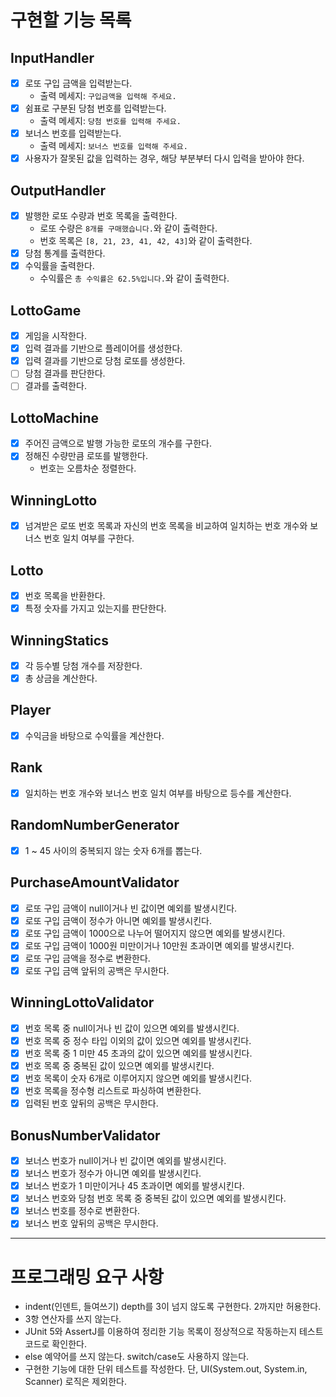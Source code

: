 # 구현할 기능 목록

## InputHandler

- [x] 로또 구입 금액을 입력받는다.
    - 출력 메세지: `구입금액을 입력해 주세요.`
- [x] 쉼표로 구분된 당첨 번호를 입력받는다.
    - 출력 메세지: `당첨 번호를 입력해 주세요.`
- [x] 보너스 번호를 입력받는다.
    - 출력 메세지: `보너스 번호를 입력해 주세요.`
- [x] 사용자가 잘못된 값을 입력하는 경우, 해당 부분부터 다시 입력을 받아야 한다.

## OutputHandler

- [x] 발행한 로또 수량과 번호 목록을 출력한다.
    - 로또 수량은 `8개를 구매했습니다.`와 같이 출력한다.
    - 번호 목록은 `[8, 21, 23, 41, 42, 43]`와 같이 출력한다.
- [x] 당첨 통계를 출력한다.
- [x] 수익률을 출력한다.
    - 수익률은 `총 수익률은 62.5%입니다.`와 같이 출력한다.

## LottoGame

- [x] 게임을 시작한다.
- [x] 입력 결과를 기반으로 플레이어를 생성한다.
- [x] 입력 결과를 기반으로 당첨 로또를 생성한다.
- [ ] 당첨 결과를 판단한다.
- [ ] 결과를 출력한다.

## LottoMachine

- [x] 주어진 금액으로 발행 가능한 로또의 개수를 구한다.
- [x] 정해진 수량만큼 로또를 발행한다.
    - 번호는 오름차순 정렬한다.

## WinningLotto

- [x] 넘겨받은 로또 번호 목록과 자신의 번호 목록을 비교하여 일치하는 번호 개수와 보너스 번호 일치 여부를 구한다.

## Lotto

- [x] 번호 목록을 반환한다.
- [x] 특정 숫자를 가지고 있는지를 판단한다.

## WinningStatics

- [x] 각 등수별 당첨 개수를 저장한다.
- [x] 총 상금을 계산한다.

## Player

- [x] 수익금을 바탕으로 수익률을 계산한다.

## Rank

- [x] 일치하는 번호 개수와 보너스 번호 일치 여부를 바탕으로 등수를 계산한다.

## RandomNumberGenerator

- [x] 1 ~ 45 사이의 중복되지 않는 숫자 6개를 뽑는다.

## PurchaseAmountValidator

- [x] 로또 구입 금액이 null이거나 빈 값이면 예외를 발생시킨다.
- [x] 로또 구입 금액이 정수가 아니면 예외를 발생시킨다.
- [x] 로또 구입 금액이 1000으로 나누어 떨어지지 않으면 예외를 발생시킨다.
- [x] 로또 구입 금액이 1000원 미만이거나 10만원 초과이면 예외를 발생시킨다.
- [x] 로또 구입 금액을 정수로 변환한다.
- [x] 로또 구입 금액 앞뒤의 공백은 무시한다.

## WinningLottoValidator

- [x] 번호 목록 중 null이거나 빈 값이 있으면 예외를 발생시킨다.
- [x] 번호 목록 중 정수 타입 이외의 값이 있으면 예외를 발생시킨다.
- [x] 번호 목록 중 1 미만 45 초과의 값이 있으면 예외를 발생시킨다.
- [x] 번호 목록 중 중복된 값이 있으면 예외를 발생시킨다.
- [x] 번호 목록이 숫자 6개로 이루어지지 않으면 예외를 발생시킨다.
- [x] 번호 목록을 정수형 리스트로 파싱하여 변환한다.
- [x] 입력된 번호 앞뒤의 공백은 무시한다.

## BonusNumberValidator

- [x] 보너스 번호가 null이거나 빈 값이면 예외를 발생시킨다.
- [x] 보너스 번호가 정수가 아니면 예외를 발생시킨다.
- [x] 보너스 번호가 1 미만이거나 45 초과이면 예외를 발생시킨다.
- [x] 보너스 번호와 당첨 번호 목록 중 중복된 값이 있으면 예외를 발생시킨다.
- [x] 보너스 번호를 정수로 변환한다.
- [x] 보너스 번호 앞뒤의 공백은 무시한다.

---

# 프로그래밍 요구 사항

- indent(인덴트, 들여쓰기) depth를 3이 넘지 않도록 구현한다. 2까지만 허용한다.
- 3항 연산자를 쓰지 않는다.
- JUnit 5와 AssertJ를 이용하여 정리한 기능 목록이 정상적으로 작동하는지 테스트 코드로 확인한다.
- else 예약어를 쓰지 않는다. switch/case도 사용하지 않는다.
- 구현한 기능에 대한 단위 테스트를 작성한다. 단, UI(System.out, System.in, Scanner) 로직은 제외한다.